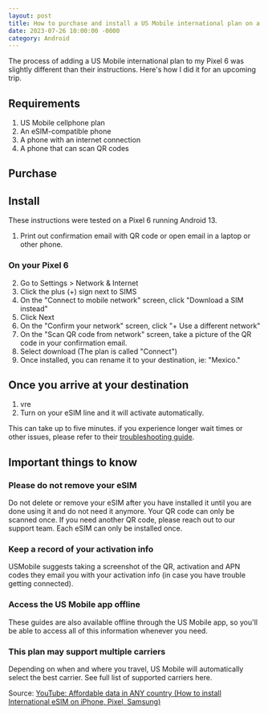 ```yaml
---
layout: post
title: How to purchase and install a US Mobile international plan on a Pixel 6
date: 2023-07-26 10:00:00 -0000
category: Android
---
```

The process of adding a US Mobile international plan to my Pixel 6 was slightly different than their instructions.
Here's how I did it for an upcoming trip.

## Requirements
1. US Mobile cellphone plan
3. An eSIM-compatible phone
4. A phone with an internet connection
5. A phone that can scan QR codes

## Purchase

## Install
These instructions were tested on a Pixel 6 running Android 13.

1. Print out confirmation email with QR code or open email in a laptop or other phone.

### On your Pixel 6

2. Go to Settings > Network & Internet
3. Click the plus (+) sign next to SIMS
4. On the "Connect to mobile network" screen, click "Download a SIM instead"
5. Click Next
6. On the "Confirm your network" screen, click "+ Use a different network"
7. On the "Scan QR code from network" screen, take a picture of the QR code in your confirmation email.
8. Select download
   (The plan is called "Connect")
9. Once installed, you can rename it to your destination, ie: "Mexico."

## Once you arrive at your destination
1. vre
2. Turn on your eSIM line and it will activate automatically.

This can take up to five minutes.
if you experience longer wait times or other issues, please refer to their [troubleshooting guide]().

## Important things to know

### Please do not remove your eSIM

Do not delete or remove your eSIM after you have installed it until you are done using it and do not need it anymore.
Your QR code can only be scanned once. If you need another QR code, please reach out to our support team.
Each eSIM can only be installed once.

### Keep a record of your activation info
USMobile suggests taking a screenshot of the QR, activation and APN codes they email you with your activation info (in case you have trouble getting connected).

### Access the US Mobile app offline

These guides are also available offline through the US Mobile app, so you'll be able to access all of this information whenever you need.

### This plan may support multiple carriers

Depending on when and where you travel, US Mobile will automatically select the best carrier. See full list of supported carriers here.


Source: [YouTube: Affordable data in ANY country (How to install International eSIM on iPhone, Pixel, Samsung)](https://www.youtube.com/watch?v=O3oDKfAN6jY)
